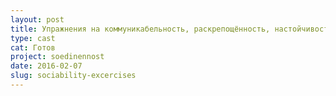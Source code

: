 ```yaml
---
layout: post
title: Упражнения на коммуникабельность, раскрепощённость, настойчивость и уверенность
type: cast
cat: Готов
project: soedinennost
date: 2016-02-07
slug: sociability-excercises
---
```

